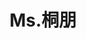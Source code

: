 ---
title: 'Ms.桐朋'
textup: '男子校だからと言って女子がいないわけじゃない！一日限りで桐朋にも美しい女子が？！Ms.桐朋の出演者には自分の個性を活かしながら、桐朋一の女子を目指して対決してもらいます！男子校生の普段とは違う一面と男子校のMs.だからこそ感じる雰囲気をぜひ味わってみてください！'
categoly: '5'
---